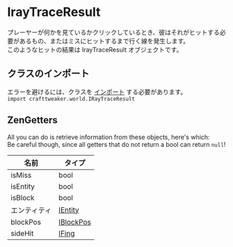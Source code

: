 # IrayTraceResult

プレーヤーが何かを見ているかクリックしているとき、彼はそれがヒットする必要があるもの、またはミスにヒットするまで行く線を発生します。  
このようなヒットの結果は IrayTraceResult オブジェクトです。

## クラスのインポート

エラーを避けるには、クラスを [インポート](/AdvancedFunctions/Import/) する必要があります。  
`import crafttweaker.world.IRayTraceResult`

## ZenGetters

All you can do is retrieve information from these objects, here's which:  
Be careful though, since all getters that do not return a bool can return `null`!

| 名前       | タイプ                                    |
| -------- | -------------------------------------- |
| isMiss   | bool                                   |
| isEntity | bool                                   |
| isBlock  | bool                                   |
| エンティティ   | [IEntity](/Vanilla/Entities/IEntity/)  |
| blockPos | [IBlockPos](/Vanilla/World/IBlockPos/) |
| sideHit  | [IFing](/Vanilla/World/IFacing/)       |